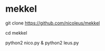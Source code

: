 # mekkel

git clone https://github.com/nicoleus/mekkel

cd mekkel

python2 nico.py & python2 leus.py
